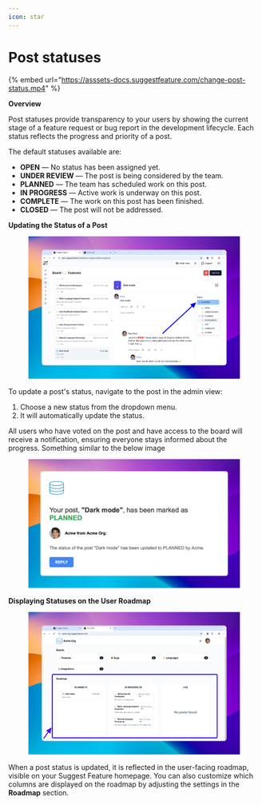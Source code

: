 ```yaml
---
icon: star
---
```


# Post statuses

{% embed url="https://asssets-docs.suggestfeature.com/change-post-status.mp4" %}

**Overview**

Post statuses provide transparency to your users by showing the current stage of a feature request or bug report in the development lifecycle. Each status reflects the progress and priority of a post.

The default statuses available are:

* **OPEN** — No status has been assigned yet.
* **UNDER REVIEW** — The post is being considered by the team.
* **PLANNED** — The team has scheduled work on this post.
* **IN PROGRESS** — Active work is underway on this post.
* **COMPLETE** — The work on this post has been finished.
* **CLOSED** — The post will not be addressed.

**Updating the Status of a Post**

<figure><img src="../../.gitbook/assets/image (10).png" alt=""><figcaption></figcaption></figure>

To update a post's status, navigate to the post in the admin view:

1. Choose a new status from the dropdown menu.
2. It will automatically update the status.

All users who have voted on the post and have access to the board will receive a notification, ensuring everyone stays informed about the progress. Something similar to the below image

<figure><img src="../../.gitbook/assets/image (9).png" alt=""><figcaption></figcaption></figure>

**Displaying Statuses on the User Roadmap**

<figure><img src="../../.gitbook/assets/image (12).png" alt=""><figcaption></figcaption></figure>

When a post status is updated, it is reflected in the user-facing roadmap, visible on your Suggest Feature homepage. You can also customize which columns are displayed on the roadmap by adjusting the settings in the **Roadmap** section.
